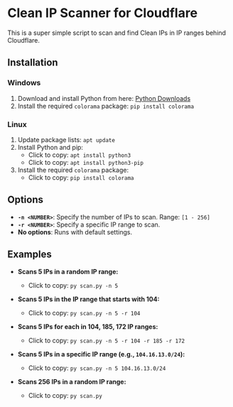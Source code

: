 # Clean IP Scanner for Cloudflare

This is a super simple script to scan and find Clean IPs in IP ranges behind Cloudflare.

## Installation

### Windows

1. Download and install Python from here: [Python Downloads](https://www.python.org/downloads/)
2. Install the required `colorama` package:
        ```pip install colorama```

### Linux

1. Update package lists:
    ```apt update```
2. Install Python and pip:
    - Click to copy: ```apt install python3```
    - Click to copy: ```apt install python3-pip```
3. Install the required `colorama` package:
    - Click to copy: ```pip install colorama```

## Options

- **`-n <NUMBER>`**: Specify the number of IPs to scan. Range: `[1 - 256]`
- **`-r <NUMBER>`**: Specify a specific IP range to scan.
- **No options**: Runs with default settings.

## Examples

- **Scans 5 IPs in a random IP range:**
  - Click to copy: ```py scan.py -n 5```
  
- **Scans 5 IPs in the IP range that starts with 104:**
  - Click to copy: ```py scan.py -n 5 -r 104```
  
- **Scans 5 IPs for each in 104, 185, 172 IP ranges:**
  - Click to copy: ```py scan.py -n 5 -r 104 -r 185 -r 172```
  
- **Scans 5 IPs in a specific IP range (e.g., `104.16.13.0/24`):**
  - Click to copy: ```py scan.py -n 5 104.16.13.0/24```
  
- **Scans 256 IPs in a random IP range:**
  - Click to copy: ```py scan.py```

